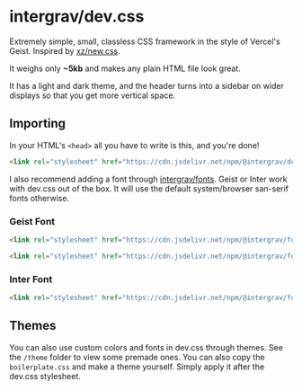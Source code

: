# intergrav/dev.css

Extremely simple, small, classless CSS framework in the style of Vercel's Geist. Inspired by [xz/new.css](https://github.com/xz/new.css).

It weighs only **~5kb** and makes any plain HTML file look great. 

It has a light and dark theme, and the header turns into a sidebar on wider displays so that you get more vertical space.

## Importing

In your HTML's `<head>` all you have to write is this, and you're done!

```html
<link rel="stylesheet" href="https://cdn.jsdelivr.net/npm/@intergrav/dev.css@1">
```

I also recommend adding a font through [intergrav/fonts](https://github.com/intergrav/fonts). Geist or Inter work with dev.css out of the box. It will use the default system/browser san-serif fonts otherwise.

### Geist Font

```html
<link rel="stylesheet" href="https://cdn.jsdelivr.net/npm/@intergrav/fonts@1/serve/geist.min.css">
```
```html
<link rel="stylesheet" href="https://cdn.jsdelivr.net/npm/@intergrav/fonts@1/serve/geist-mono.min.css">
```

### Inter Font

```html
<link rel="stylesheet" href="https://cdn.jsdelivr.net/npm/@intergrav/fonts@1/serve/inter.min.css">
```

## Themes

You can also use custom colors and fonts in dev.css through themes. See the `/theme` folder to view some premade ones. You can also copy the `boilerplate.css` and make a theme yourself. Simply apply it after the dev.css stylesheet.
